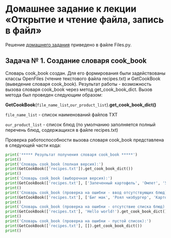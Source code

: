 # Домашнее задание к лекции «Открытие и чтение файла, запись в файл»

Решение [домашнего задания](https://github.com/netology-code/py-homeworks-basic/tree/master/7.files) приведено в файле Files.py.

## Задача № 1. Создание словаря cook_book
Словарь cook_book создан. Для его формирования были задействованы классы OpenFiles (чтение текстового файла recipes.txt) и GetCookBook (выведение словаря cook_book). Результат работы - возможность вызова словаря cook_book через метод get_cook_book_dict. Вызов метода был проведен следующим образом:

**GetCookBook**(```file_name_list```,```our_product_list```).**get_cook_book_dict()**

```file_name_list``` - список наименований файлов TXT

```our_product_list``` - список блюд (по умолчанию заполняется полный перечень блюд, содержащихся в файле recipes.txt)

Проверка работоспособности вызова словаря cook_book представлена в следующей части кода:

```python
print('***** Результат получения словаря cook_book *****')
print()
print('Словарь cook_book (полная версия):')
print(GetCookBook(['recipes.txt']).get_cook_book_dict())
print()
print('Словарь cook_book (выборочная версия):')
print(GetCookBook(['recipes.txt'], ['Запеченный картофель', 'Омлет', 'Утка по-пекински']).get_cook_book_dict())
print()
print('Словарь cook_book (проверка на ошибки - ввод отсутствующих блюд):')
print(GetCookBook(['recipes.txt'], ['Биг мак', 'Роял чизбургер', 'Картошка фри', 'Фахитос']).get_cook_book_dict())
print()
print('Словарь cook_book (проверка на ошибки - отсутствие списка блюд):')
print(GetCookBook(['recipes.txt'], 'Hello world!').get_cook_book_dict())
print()
print('Словарь cook_book (проверка на ошибки - пустой список):')
print(GetCookBook(['recipes.txt'], []).get_cook_book_dict())
print()
```
